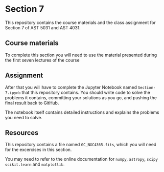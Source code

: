 # Section 7
This repository contains the course materials and the class assignment for Section 7 of AST 5031 and AST 4031.

## Course materials
To complete this section you will need to use the material presented during the first seven lectures of the course

## Assignment
After that you will have to complete the Jupyter Notebook named `Section-7.ipynb` that this repository contains. You should write code to solve the problems it contains, committing your solutions as you go, and pushing the final result back to GitHub.

The notebook itself contains detailed instructions and explains the problems you need to solve.

## Resources
This repository contains a file named `GC_NGC4365.fits`, which you will need for the excercises in this section. 

You may need to refer to the online documentation for `numpy`, `astropy`, `scipy` `scikit.learn` and `matplotlib`.
